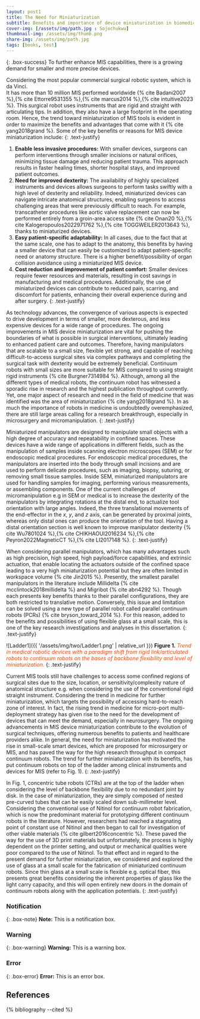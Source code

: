 ```yaml
---
layout: post1
title: The Need for Miniaturization
subtitle: Benefits and importance of device miniaturization in biomedical application
cover-img: [/assets/img/path.jpg : Sojochukwu]
thumbnail-img: /assets/img/thumb.png
share-img: /assets/img/path.jpg
tags: [books, test]
---
```


{: .box-success} 
To further enhance MIS capabilities, there is a growing demand for smaller and more precise devices. 

Considering the most popular commercial surgical robotic system, which is da Vinci.  
It has more than 10 million MIS performed worldwide {% cite Badani2007 %},{% cite Ettorre9531355 %},{% cite marcus2014 %},{% cite intuitive2023 %}. This surgical robot uses instruments that are rigid and straight with articulating tips. 
In addition, they also have a large footprint in the operating room. Hence, the trend toward miniaturization of MIS tools is evident in order to maximize the benefits and advantages that come with it {% cite yang2018grand %}. 
Some of the key benefits or reasons for MIS device miniaturization include:
{: .text-justify}
1.  **Enable less invasive procedures:** With smaller devices, surgeons can perform interventions through smaller incisions or natural orifices, minimizing tissue damage and reducing patient trauma. 
    This approach results in faster healing times, shorter hospital stays, and improved patient outcomes.    
2. **Need for improved dexterity:** The availability of highly specialized instruments and devices allows surgeons to perform tasks swiftly with a high level of dexterity and reliability. 
    Indeed, miniaturized devices can navigate intricate anatomical structures, enabling surgeons to access challenging areas that were previously difficult to reach. 
    For example, transcatheter procedures like aortic valve replacement can now be performed entirely from a groin-area access site {% cite Onan20 %},{% cite Kalogeropoulos2022971762 %},{% cite TOGGWEILER2013643 %}, thanks to miniaturized devices.    
3. **Easy patient-specific adaptability:** In all cases, due to the fact that at the same scale, one has to adapt to the anatomy, this benefits by having a smaller device that can easily be customized to adapt patient-specific need or anatomy structure. 
    There is a higher benefit/possibility of organ collision avoidance using a miniaturized MIS device.   
4. **Cost reduction and improvement of patient comfort:** Smaller devices require fewer resources and materials, resulting in cost savings in manufacturing and medical procedures. 
    Additionally, the use of miniaturized devices can contribute to reduced pain, scarring, and discomfort for patients, enhancing their overall experience during and after surgery.
 {: .text-justify}   

As technology advances, the convergence of various aspects is expected to drive development in terms of smaller, more dexterous, and less expensive devices for a wide range of procedures. 
The ongoing improvements in MIS device miniaturization are vital for pushing the boundaries of what is possible in surgical interventions, ultimately leading to enhanced patient care and outcomes.
Therefore, having manipulators that are scalable to a small size, flexible yet strong, and capable of reaching difficult-to-access surgical sites via complex pathways and completing the surgical task with dexterity would be extremely beneficial. 
Continuum robots with small sizes are more suitable for MIS compared to using straight rigid instruments {% cite Burgner7314984 %}. 
Although, among all the different types of medical robots, the continuum robot has witnessed a sporadic rise in research and the highest publication throughput currently. 
Yet, one major aspect of research and need in the field of medicine that was identified was the area of miniaturization {% cite yang2018grand %}. 
In as much the importance of robots in medicine is undoubtedly overemphasized, there are still large areas calling for a research breakthrough, especially in microsurgery and micromanipulation.
{: .text-justify}

Miniaturized manipulators are designed to manipulate small objects with a high degree of accuracy and repeatability in confined spaces. 
These devices have a wide range of applications in different fields, such as the manipulation of samples inside scanning electron microscopes (SEM) or for endoscopic medical procedures. 
For endoscopic medical procedures, the manipulators are inserted into the body through small incisions and are used to perform delicate procedures, such as imaging, biopsy, suturing, or removing small tissue samples. 
Inside SEM, miniaturized manipulators are used for handling samples for imaging, performing various measurements, or assembling components. 
One of the current challenges of micromanipulation e.g in SEM or medical is to increase the dexterity of the manipulators by integrating rotations at the distal end, to actualize tool orientation with large angles. 
Indeed, the three translational movements of the end-effector in the *x, y*, and *z* axis, can be generated by proximal joints, whereas only distal ones can  produce the orientation of the tool. 
Having a distal orientation section is well known to improve manipulator dexterity {% cite Wu7801024 %},{% cite CHIKHAOUI2016234 %},{% cite Peyron2022MagneticCT %},{% cite LI2017148 %}.
{: .text-justify}

When considering parallel manipulators, which has many advantages such as high precision, high speed, high payload/force capabilities, and extrinsic actuation, 
that enable locating the actuators outside of the confined space leading to a very high miniaturization potential but they are often limited in workspace volume {% cite Jin2015 %}. 
Presently, the smallest parallel manipulators in the literature include Millidelta {% cite mcclintock2018millidelta %} and Migribot {% cite abn4292 %}. 
Though each presents key benefits thanks to their parallel configurations, they are both restricted to translative motion. 
Conversely, this issue and limitation can be solved using a new type of parallel robot called parallel continuum robots (PCRs) {% cite bryson_toward_2014 %}. 
For this reason, added to the benefits and possibilities of using flexible glass at a small scale, this is one of the key research investigations and analyses in this dissertation.
{: .text-justify}

![Ladder1]({{ '/assets/img/two/Ladder1.png' | relative_url }})
**Figure 1.** *<span style='color: orangered;'>Trend in medical robotic devices with a paradigm shift from rigid link/articulated robots to continuum robots on the bases of backbone flexibility and level of miniaturization.</span>*
{: .text-justify}

Current MIS tools still have challenges to access some confined regions of surgical sites due to the size, location, or sensitivity/complexity nature of anatomical structure e.g. when considering the use of the conventional rigid straight instrument. 
Considering the trend in medicine for further miniaturization, which targets the possibility of accessing hard-to-reach zone of interest. 
In fact, the rising trend in medicine for micro-port multi-deployment strategy has given rise to the need for the development of devices that can meet the demand, especially in neurosurgery. 
The ongoing advancements in MIS device miniaturization contribute to the evolution of surgical techniques, offering numerous benefits to patients and healthcare providers alike. 
In general, the need for miniaturization has motivated the rise in small-scale smart devices, which are proposed for microsurgery or MIS, and has paved the way for the high research throughput in compact continuum robots. 
The trend for further miniaturization with its benefits, has put continuum robots on top of the ladder among clinical instruments and devices for MIS (refer to Fig. 1).
{: .text-justify}

In Fig. 1, concentric tube robots (CTRs) are at the top of the ladder when considering the level of backbone flexibility due to no redundant joint by disk. 
In the case of miniaturization, they are simply composed of nested pre-curved tubes that can be easily scaled down sub-millimeter level. 
Considering the conventional use of Nitinol for continuum robot fabrication, which is now the predominant material for prototyping different continuum robots in the literature. 
However, researchers had reached a stagnating point of constant use of Nitinol and then began to call for investigation of other viable materials {% cite gilbert2016concentric %}. 
These paved the way for the use of 3D print materials but unfortunately, the process is highly dependent on the printer setting, and output or mechanical qualities were poor compared to the use of Nitinol. 
To that effect and in regard to the present demand for further miniaturization, we considered and explored the use of glass at a small scale for the fabrication of miniaturized continuum robots. 
Since thin glass at a small scale is flexible e.g. optical fiber, this presents great benefits considering the inherent properties of glass like the light carry capacity, 
and this will open entirely new doors in the domain of continuum robots along with the application potentials.
{: .text-justify}

### Notification

{: .box-note}
**Note:** This is a notification box.

### Warning

{: .box-warning}
**Warning:** This is a warning box.

### Error

{: .box-error}
**Error:** This is an error box.

References
----------

{% bibliography --cited %}

<h1>
      <span id="txt-rotate" data-period="500" data-rotate='["Nwafor is a guru", "I am fucking tired of this program."]'>

      
